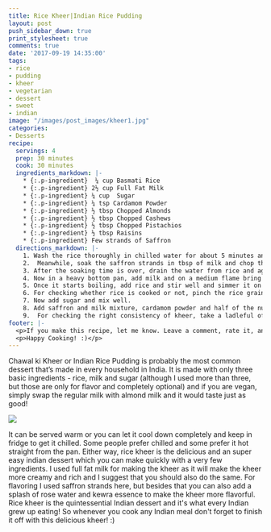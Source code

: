 ```yaml
---
title: Rice Kheer|Indian Rice Pudding
layout: post
push_sidebar_down: true
print_stylesheet: true
comments: true
date: '2017-09-19 14:35:00'
tags:
- rice
- pudding
- kheer
- vegetarian
- dessert
- sweet
- indian
image: "/images/post_images/kheer1.jpg"
categories:
- Desserts
recipe:
  servings: 4
  prep: 30 minutes
  cook: 30 minutes
  ingredients_markdown: |-
    * {:.p-ingredient}  ¼ cup Basmati Rice
    * {:.p-ingredient} 2½ cup Full Fat Milk
    * {:.p-ingredient} ¼ cup  Sugar
    * {:.p-ingredient} ¼ tsp Cardamom Powder
    * {:.p-ingredient} ½ tbsp Chopped Almonds
    * {:.p-ingredient} ½ tbsp Chopped Cashews
    * {:.p-ingredient} ½ tbsp Chopped Pistachios
    * {:.p-ingredient} ½ tbsp Raisins
    * {:.p-ingredient} Few strands of Saffron
  directions_markdown: |-
    1. Wash the rice thoroughly in chilled water for about 5 minutes and soak them in enough water for at least 25-30 minutes.
    2.  Meanwhile, soak the saffron strands in tbsp of milk and chop the dry fruits/nuts and keep them aside to be used later.  Adding the nuts is completely optional, you can skip it if you want.
    3. After the soaking time is over, drain the water from rice and again wash them in clean water for about a minute.
    4. Now in a heavy bottom pan, add milk and on a medium flame bring it to a boil.
    5. Once it starts boiling, add rice and stir well and simmer it on a low to medium flame for about 20-25 minutes or till the rice is tender and cooked perfectly.  Do stir it occasionally, usually every 5 minutes and make sure that either the rice or the milk is not sticking to the pan.
    6. For checking whether rice is cooked or not, pinch the rice grain, it will mash very quickly and when you take a spoonful of it and pour it back in the pan, the rice and milk will stay separate.
    7. Now add sugar and mix well.
    8. Add saffron and milk mixture, cardamom powder and half of the nuts and mix well and let it simmer for 7-8 minutes. Remaining nuts can be used for garnishing.
    9.  For checking the right consistency of kheer, take a ladleful of it and pour it back into the pan. This time, the rice and milk should not separate like earlier and they should fall together in the same flow. Once you get this consistency you can switch off the flame.
footer: |-
  <p>If you make this recipe, let me know. Leave a comment, rate it, and don’t forget to take a picture and tag it @hungertreats on Instagram so I can see what you come up with. Cheers, friends!!</p>
  <p>Happy Cooking! :)</p>
---
```


Chawal ki Kheer or Indian Rice Pudding is probably the most common dessert that’s made in every household in India. It is made with only three basic ingredients - rice, milk and sugar (although I used more than three, but those are only for flavor and completely optional) and if you are vegan, simply swap the regular milk with almond milk and it would taste just as good!

![]({{site.url}}/images/post_images/kheer2.jpg)

It can be served warm or you can let it cool down completely and keep in fridge to get it chilled. Some people prefer chilled and some prefer it hot straight from the pan. Either way, rice kheer is the delicious and an super easy indian dessert which you can make quickly with a very few ingredients. I used full fat milk for making the kheer as it will make the kheer more creamy and rich and I suggest that you should also do the same. For flavoring I used saffron strands here, but besides that you can also add a splash of rose water and kewra essence to make the kheer more flavorful. Rice kheer is the quintessential Indian dessert and it's what every Indian grew up eating! So whenever you cook any Indian meal don't forget to finish it off with this delicious kheer! :)